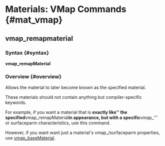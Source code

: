 # Materials: VMap Commands {#mat_vmap}
## vmap_remapmaterial
### Syntax {#syntax}

**vmap_remapMaterial <material>**

### Overview {#overview}

Allows the material to later become known as the specified material.

These materials should not contain anything but compiler-specific
keywords.

For example, if you want a material that is **exactly like'' the
specified**vmap_remapMaterial**in appearance, but with a
specific**vmap_''' or surfaceparm characteristics, use this command.

However, if you want want just a material's vmap_/surfaceparm
properties, use
[vmap_baseMaterial](vmap_baseMaterial).